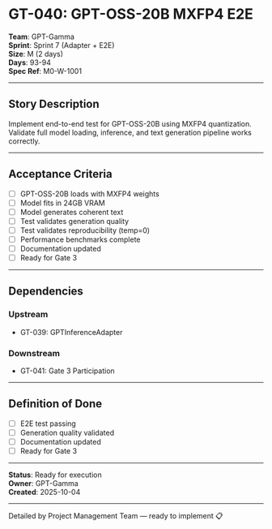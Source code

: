 # GT-040: GPT-OSS-20B MXFP4 E2E

**Team**: GPT-Gamma  
**Sprint**: Sprint 7 (Adapter + E2E)  
**Size**: M (2 days)  
**Days**: 93-94  
**Spec Ref**: M0-W-1001

---

## Story Description

Implement end-to-end test for GPT-OSS-20B using MXFP4 quantization. Validate full model loading, inference, and text generation pipeline works correctly.

---

## Acceptance Criteria

- [ ] GPT-OSS-20B loads with MXFP4 weights
- [ ] Model fits in 24GB VRAM
- [ ] Model generates coherent text
- [ ] Test validates generation quality
- [ ] Test validates reproducibility (temp=0)
- [ ] Performance benchmarks complete
- [ ] Documentation updated
- [ ] Ready for Gate 3

---

## Dependencies

### Upstream
- GT-039: GPTInferenceAdapter

### Downstream
- GT-041: Gate 3 Participation

---

## Definition of Done

- [ ] E2E test passing
- [ ] Generation quality validated
- [ ] Documentation updated
- [ ] Ready for Gate 3

---

**Status**: Ready for execution  
**Owner**: GPT-Gamma  
**Created**: 2025-10-04

---
Detailed by Project Management Team — ready to implement 📋
